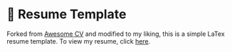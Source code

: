 # 🔖 Resume Template

Forked from <a href="https://github.com/posquit0/Awesome-CV" target="_blank" >Awesome CV</a> and modified to my liking, this is a simple LaTex resume template. To view my resume, click <a href="https://github.com/ysmike/resume/blob/master/resume.pdf" target="_blank">here</a>.
